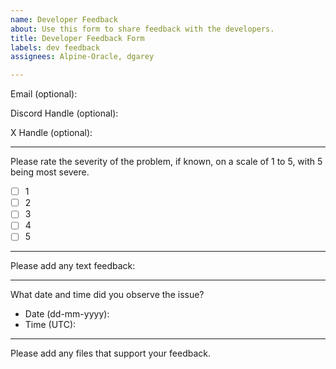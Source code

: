 ```yaml
---
name: Developer Feedback
about: Use this form to share feedback with the developers.
title: Developer Feedback Form
labels: dev feedback
assignees: Alpine-Oracle, dgarey

---
```


Email (optional):

Discord Handle (optional):

X Handle (optional):

---

Please rate the severity of the problem, if known, on a scale of 1 to 5, with 5 being most severe.
- [ ] 1
- [ ] 2
- [ ] 3
- [ ] 4
- [ ] 5

---

Please add any text feedback:
 


---

What date and time did you observe the issue?
- Date (dd-mm-yyyy):
- Time (UTC):

---

Please add any files that support your feedback.
